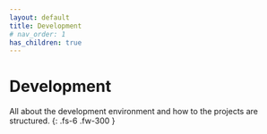 ```yaml
---
layout: default
title: Development
# nav_order: 1
has_children: true
---
```


# Development
All about the development environment and how to the projects are structured.
{: .fs-6 .fw-300 }